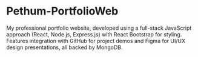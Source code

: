 # Pethum-PortfolioWeb
My professional portfolio website, developed using a full-stack JavaScript approach (React, Node.js, Express.js) with React Bootstrap for styling. Features integration with GitHub for project demos and Figma for UI/UX design presentations, all backed by MongoDB.

